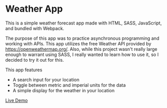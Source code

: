 # Weather App
This is a simple weather forecast app made with HTML, SASS, JavaScript, and bundled with Webpack.

The purpose of this app was to practice asynchronous programming and working with APIs. This app utilizes the free Weather API provided by https://openweathermap.org/. Also, while this project wasn't really large enough to warrant using SASS, I really wanted to learn how to use it, so I decided to try it out for this.

This app features
- A search input for your location
- Toggle between metric and imperial units for the data
- A simple display for the weather in your location

[Live Demo](https://evan1mclean.github.io/weather-app/)